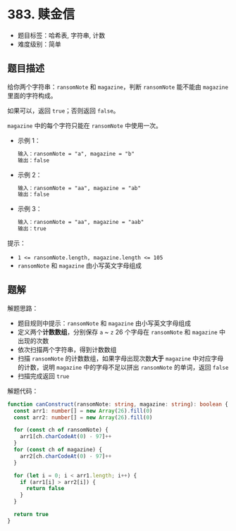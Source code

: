 # 383. 赎金信

- 题目标签：哈希表, 字符串, 计数
- 难度级别：简单

## 题目描述

给你两个字符串：`ransomNote` 和 `magazine`，判断 `ransomNote` 能不能由 `magazine` 里面的字符构成。

如果可以，返回 `true`；否则返回 `false`。

`magazine` 中的每个字符只能在 `ransomNote` 中使用一次。

- 示例 1：

  ```txt
  输入：ransomNote = "a", magazine = "b"
  输出：false
  ```

- 示例 2：

  ```txt
  输入：ransomNote = "aa", magazine = "ab"
  输出：false
  ```

- 示例 3：

  ```txt
  输入：ransomNote = "aa", magazine = "aab"
  输出：true
  ```

提示：

- `1 <= ransomNote.length, magazine.length <= 105`
- `ransomNote` 和 `magazine` 由小写英文字母组成

## 题解

解题思路：

- 题目规则中提示：`ransomNote` 和 `magazine` 由小写英文字母组成
- 定义两个**计数数组**，分别保存 `a` ~ `z` 26 个字母在 `ransomNote` 和 `magazine` 中出现的次数
- 依次扫描两个字符串，得到计数数组
- 扫描 `ransomNote` 的计数数组，如果字母出现次数**大于** `magazine` 中对应字母的计数，说明 `magazine` 中的字母不足以拼出 `ransomNote` 的单词，返回 `false`
- 扫描完成返回 `true`

解题代码：

```ts
function canConstruct(ransomNote: string, magazine: string): boolean {
  const arr1: number[] = new Array(26).fill(0)
  const arr2: number[] = new Array(26).fill(0)

  for (const ch of ransomNote) {
    arr1[ch.charCodeAt(0) - 97]++
  }
  for (const ch of magazine) {
    arr2[ch.charCodeAt(0) - 97]++
  }

  for (let i = 0; i < arr1.length; i++) {
    if (arr1[i] > arr2[i]) {
      return false
    }
  }

  return true
}
```
